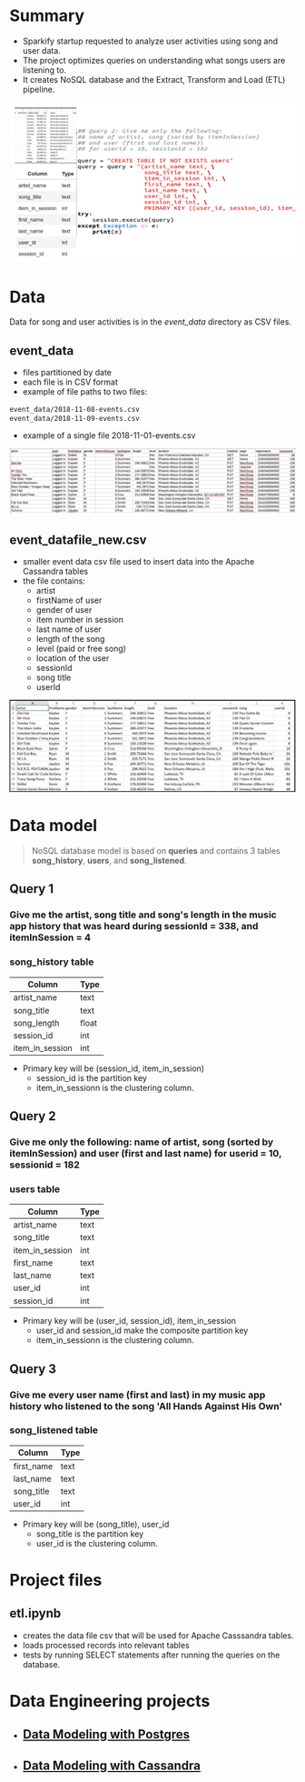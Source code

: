# Summary

- Sparkify startup requested to analyze user activities using song and user data. 
- The project optimizes queries on understanding what songs users are listening to.
- It creates NoSQL database and the Extract, Transform and Load (ETL) pipeline.

![](data_model_cassandra.png)

# Data
Data for song and user activities is in the _event_data_ directory as CSV files.

## event_data 
- files partitioned by date
- each file is in CSV format 
- example of file paths to two files:

```
event_data/2018-11-08-events.csv
event_data/2018-11-09-events.csv
```

- example of a single file 2018-11-01-events.csv

![](2018-11-01-events.png)

## event_datafile_new.csv
- smaller event data csv file used to insert data into the Apache Cassandra tables
- the file contains: 
    - artist 
    - firstName of user
    - gender of user
    - item number in session
    - last name of user
    - length of the song
    - level (paid or free song)
    - location of the user
    - sessionId
    - song title
    - userId
    
![](event_datafile_new.jpg)

# Data model

>NoSQL database model is based on **queries** and contains 3 tables **song_history**, **users**, and **song_listened**.


## Query 1

### Give me the artist, song title and song's length in the music app history that was heard during sessionId = 338, and itemInSession = 4

### song_history table

| Column | Type | 
| ------ | ----- |
| artist_name | text| 
| song_title | text|
| song_length | float|
| session_id | int|
| item_in_session | int|

- Primary key will be (session_id, item_in_session)
    - session_id is the partition key 
    - item_in_sessionn is the clustering column.  
   
## Query 2

### Give me only the following: name of artist, song (sorted by itemInSession) and user (first and last name) for userid = 10, sessionid = 182

### users  table

| Column | Type | 
| ------ | ----- |
| artist_name | text| 
| song_title | text|
| item_in_session | int|
| first_name | text|
| last_name | text|
| user_id | int|
| session_id | int|

- Primary key will be (user_id, session_id), item_in_session
    - user_id and session_id make the composite partition key 
    - item_in_sessionn is the clustering column. 

## Query 3

### Give me every user name (first and last) in my music app history who listened to the song 'All Hands Against His Own'

### song_listened table

| Column | Type | 
| ------ | ----- |
| first_name | text| 
| last_name | text|
| song_title | text|
| user_id | int|

- Primary key will be (song_title), user_id
    - song_title is the partition key 
    - user_id is the clustering column.  
    
    
# Project files

## etl.ipynb 
-  creates the data file csv that will be used for Apache Casssandra tables.
- loads processed records into relevant tables 
- tests by running SELECT statements after running the queries on the database.

# Data Engineering projects

- ## [Data Modeling with Postgres](https://github.com/aymanibrahim/data-modeling-postgres)
- ## [Data Modeling with Cassandra](https://github.com/aymanibrahim/data-modeling-cassandra)

